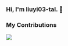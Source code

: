 ### Hi, I'm liuyi03-tal. 👋

### My Contributions
![](https://raw.githubusercontent.com/liuyi-03/liuyi-03/main/assets/github-contribution-grid-snake.svg)
